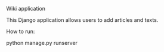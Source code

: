 Wiki application

This Django application allows users to add articles and texts.

How to run:

python manage.py runserver
